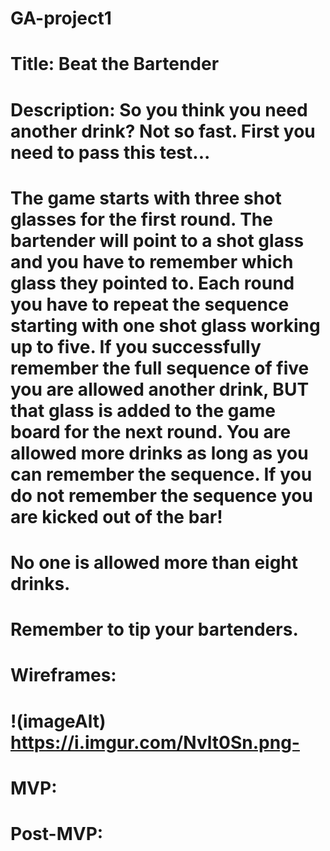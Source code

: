 # GA-project1

# Title: Beat the Bartender 
# Description: So you think you need another drink? Not so fast. First you need to pass this test...

# The game starts with three shot glasses for the first round. The bartender will point to a shot glass and you have to remember which glass they pointed to. Each round you have to repeat the sequence starting with one shot glass working up to five. If you successfully remember the full sequence of five you are allowed another drink, BUT that glass is added to the game board for the next round. You are allowed more drinks as long as you can remember the sequence. If you do not remember the sequence you are kicked out of the bar!

# No one is allowed more than eight drinks.

# Remember to tip your bartenders. 

# Wireframes: ####

# !(imageAlt) https://i.imgur.com/Nvlt0Sn.png- 
# MVP: ####
# Post-MVP: ####
